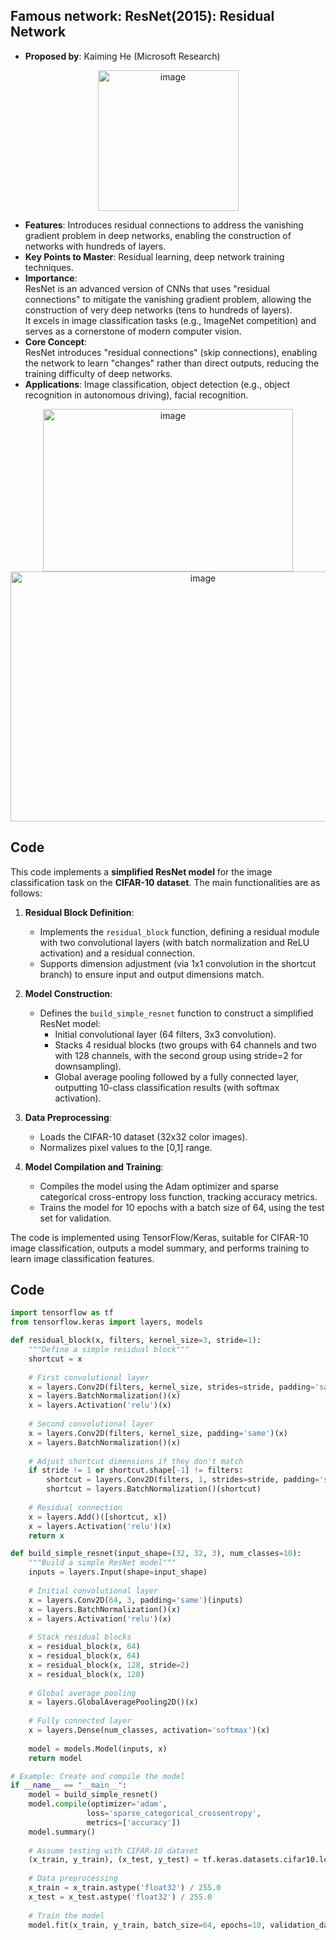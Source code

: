 ## Famous network: ResNet(2015): Residual Network
- **Proposed by**: Kaiming He (Microsoft Research)
<div align="center">
  <img width="225" height="225" alt="image" src="https://github.com/user-attachments/assets/005ed077-913c-4432-9b16-6e2678626fa7" />
</div>

- **Features**: Introduces residual connections to address the vanishing gradient problem in deep networks, enabling the construction of networks with hundreds of layers.  
- **Key Points to Master**: Residual learning, deep network training techniques.  
- **Importance**:  
ResNet is an advanced version of CNNs that uses "residual connections" to mitigate the vanishing gradient problem, allowing the construction of very deep networks (tens to hundreds of layers).  
It excels in image classification tasks (e.g., ImageNet competition) and serves as a cornerstone of modern computer vision.  
- **Core Concept**:  
ResNet introduces "residual connections" (skip connections), enabling the network to learn "changes" rather than direct outputs, reducing the training difficulty of deep networks.  
- **Applications**: Image classification, object detection (e.g., object recognition in autonomous driving), facial recognition.
<div align="center">
<img width="400" height="260" alt="image" src="https://github.com/user-attachments/assets/4c111489-898f-4412-9e70-336ec2320f03" />  
<img width="600" height="400" alt="image" src="https://github.com/user-attachments/assets/ee800edc-db6e-4cde-84d9-0d396ca69e58" />  
</div>

## Code

This code implements a **simplified ResNet model** for the image classification task on the **CIFAR-10 dataset**. The main functionalities are as follows:

1. **Residual Block Definition**:
   - Implements the `residual_block` function, defining a residual module with two convolutional layers (with batch normalization and ReLU activation) and a residual connection.
   - Supports dimension adjustment (via 1x1 convolution in the shortcut branch) to ensure input and output dimensions match.

2. **Model Construction**:
   - Defines the `build_simple_resnet` function to construct a simplified ResNet model:
     - Initial convolutional layer (64 filters, 3x3 convolution).
     - Stacks 4 residual blocks (two groups with 64 channels and two with 128 channels, with the second group using stride=2 for downsampling).
     - Global average pooling followed by a fully connected layer, outputting 10-class classification results (with softmax activation).

3. **Data Preprocessing**:
   - Loads the CIFAR-10 dataset (32x32 color images).
   - Normalizes pixel values to the [0,1] range.

4. **Model Compilation and Training**:
   - Compiles the model using the Adam optimizer and sparse categorical cross-entropy loss function, tracking accuracy metrics.
   - Trains the model for 10 epochs with a batch size of 64, using the test set for validation.

The code is implemented using TensorFlow/Keras, suitable for CIFAR-10 image classification, outputs a model summary, and performs training to learn image classification features.

## Code

```python
import tensorflow as tf
from tensorflow.keras import layers, models

def residual_block(x, filters, kernel_size=3, stride=1):
    """Define a simple residual block"""
    shortcut = x
    
    # First convolutional layer
    x = layers.Conv2D(filters, kernel_size, strides=stride, padding='same')(x)
    x = layers.BatchNormalization()(x)
    x = layers.Activation('relu')(x)
    
    # Second convolutional layer
    x = layers.Conv2D(filters, kernel_size, padding='same')(x)
    x = layers.BatchNormalization()(x)
    
    # Adjust shortcut dimensions if they don't match
    if stride != 1 or shortcut.shape[-1] != filters:
        shortcut = layers.Conv2D(filters, 1, strides=stride, padding='same')(shortcut)
        shortcut = layers.BatchNormalization()(shortcut)
    
    # Residual connection
    x = layers.Add()([shortcut, x])
    x = layers.Activation('relu')(x)
    return x

def build_simple_resnet(input_shape=(32, 32, 3), num_classes=10):
    """Build a simple ResNet model"""
    inputs = layers.Input(shape=input_shape)
    
    # Initial convolutional layer
    x = layers.Conv2D(64, 3, padding='same')(inputs)
    x = layers.BatchNormalization()(x)
    x = layers.Activation('relu')(x)
    
    # Stack residual blocks
    x = residual_block(x, 64)
    x = residual_block(x, 64)
    x = residual_block(x, 128, stride=2)
    x = residual_block(x, 128)
    
    # Global average pooling
    x = layers.GlobalAveragePooling2D()(x)
    
    # Fully connected layer
    x = layers.Dense(num_classes, activation='softmax')(x)
    
    model = models.Model(inputs, x)
    return model

# Example: Create and compile the model
if __name__ == "__main__":
    model = build_simple_resnet()
    model.compile(optimizer='adam',
                 loss='sparse_categorical_crossentropy',
                 metrics=['accuracy'])
    model.summary()
    
    # Assume testing with CIFAR-10 dataset
    (x_train, y_train), (x_test, y_test) = tf.keras.datasets.cifar10.load_data()
    
    # Data preprocessing
    x_train = x_train.astype('float32') / 255.0
    x_test = x_test.astype('float32') / 255.0
    
    # Train the model
    model.fit(x_train, y_train, batch_size=64, epochs=10, validation_data=(x_test, y_test))

```
